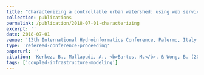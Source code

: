 ```yaml
---
title: "Characterizing a controllable urban watershed: using web services to control and coordinate stormwater flows"
collection: publications
permalink: /publication/2018-07-01-characterizing
excerpt: ''
date: 2018-07-01
venue: '13th International Hydroinformatics Conference, Palermo, Italy'
type: 'refereed-conference-proceeding'
paperurl: ''
citation: 'Kerkez, B., Mullapudi, A., <b>Bartos, M.</b>, & Wong, B. (2018). <i>Characterizing a controllable urban watershed: using web services to control and coordinate stormwater flows</i>. 13th International Hydroinformatics Conference, Palermo, Italy. [Oral Presentation]'
tags: ['coupled-infrastructure-modeling']
---
```


